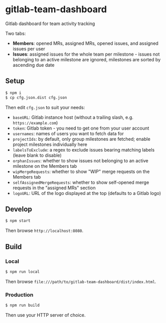 # gitlab-team-dashboard

Gitlab dashboard for team activity tracking

Two tabs:

- **Members**: opened MRs, assigned MRs, opened issues, and assigned issues per user
- **Issues**: assigned issues for the whole team per milestone - issues not belonging to an active milestone are ignored, milestones are sorted by ascending due date

## Setup

```sh
$ npm i
$ cp cfg.json.dist cfg.json
```

Then edit `cfg.json` to suit your needs:

- `baseURL`: Gitlab instance host (without a trailing slash, e.g. `https://example.com`)
- `token`: Gitlab token - you need to get one from your user account
- `usernames`: names of users you want to fetch data for
- `projectIds`: by default, only group milestones are fetched; enable project milestones individually here
- `labelsToExclude`: a regex to exclude issues bearing matching labels (leave blank to disable)
- `orphanIssues`: whether to show issues not belonging to an active milestone on the Members tab
- `wipMergeRequests`: whether to show "WIP" merge requests on the Members tab
- `selfAssignedMergeRequests`: whether to show self-opened merge requests in the "assigned MRs" section
- `logoURL`: URL of the logo displayed at the top (defaults to a Gitlab logo)

## Develop

```sh
$ npm start
```

Then browse `http://localhost:8080`.

## Build

### Local

```sh
$ npm run local
```

Then browse `file:///path/to/gitlab-team-dashboard/dist/index.html`.

### Production

```sh
$ npm run build
```

Then use your HTTP server of choice.
